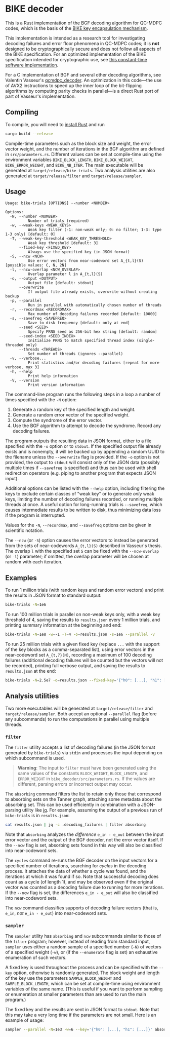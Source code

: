 # BIKE decoder

This is a Rust implementation of the BGF decoding algorithm for QC-MDPC codes, which is the basis of the [BIKE key encapsulation mechanism](https://bikesuite.org/).

This implementation is intended as a research tool for investigating decoding failures and error floor phenomena in QC-MDPC codes; it is **not** designed to be cryptographically secure and does not follow all aspects of the BIKE specification. For an optimized implementation of the BIKE specification intended for cryptographic use, see [this constant-time software implementation](https://github.com/awslabs/bike-kem).

For a C implementation of BGF and several other decoding algorithms, see Valentin Vasseur's [qcmdpc_decoder](https://github.com/vvasseur/qcmdpc_decoder). An optimization in this code—the use of AVX2 instructions to speed up the inner loop of the bit-flipping algorithms by computing parity checks in parallel—is a direct Rust port of part of Vasseur's implementation.

## Compiling

To compile, you will need to [install Rust](https://www.rust-lang.org/tools/install) and run

```sh
cargo build --release
```

Compile-time parameters such as the block size and weight, the error vector weight, and the number of iterations in the BGF algorithm are defined in `src/parameters.rs`. Different values can be set at compile-time using the environment variables `BIKE_BLOCK_LENGTH`, `BIKE_BLOCK_WEIGHT`, `BIKE_ERROR_WEIGHT`, and `BIKE_NB_ITER`. The main executable will be generated at `target/release/bike-trials`. Two analysis utilities are also generated at `target/release/filter` and `target/release/sampler`.

## Usage

```
Usage: bike-trials [OPTIONS] --number <NUMBER>

Options:
  -N, --number <NUMBER>
          Number of trials (required)
  -w, --weak-keys <WEAK_KEYS>
          Weak key filter (-1: non-weak only; 0: no filter; 1-3: type 1-3 only) [default: 0]
  -T, --weak-key-threshold <WEAK_KEY_THRESHOLD>
          Weak key threshold [default: 3]
      --fixed-key <FIXED_KEY>
          Always use the specified key (in JSON format)
  -S, --ncw <NCW>
          Use error vectors from near-codeword set A_{t,l}(S) [possible values: C, N, 2N]
  -l, --ncw-overlap <NCW_OVERLAP>
          Overlap parameter l in A_{t,l}(S)
  -o, --output <OUTPUT>
          Output file [default: stdout]
      --overwrite
          If output file already exists, overwrite without creating backup
  -p, --parallel
          Run in parallel with automatically chosen number of threads
  -r, --recordmax <RECORDMAX>
          Max number of decoding failures recorded [default: 10000]
  -s, --savefreq <SAVEFREQ>
          Save to disk frequency [default: only at end]
      --seed <SEED>
          Specify PRNG seed as 256-bit hex string [default: random]
      --seed-index <SEED_INDEX>
          Initialize PRNG to match specified thread index (single-threaded only)
      --threads <THREADS>
          Set number of threads (ignores --parallel)
  -v, --verbose...
          Print statistics and/or decoding failures [repeat for more verbose, max 3]
  -h, --help
          Print help information
  -V, --version
          Print version information
```

The command-line program runs the following steps in a loop a number of times specified with the `-N` option:

1. Generate a random key of the specified length and weight.
2. Generate a random error vector of the specified weight.
3. Compute the syndrome of the error vector.
4. Use the BGF algorithm to attempt to decode the syndrome. Record any decoding failures.

The program outputs the resulting data in JSON format, either to a file specified with the `-o` option or to `stdout`. If the specified output file already exists and is nonempty, it will be backed up by appending a random UUID to the filename unless the `--overwrite` flag is provided. If the `-o` option is not provided, the output to `stdout` will consist only of the JSON data (possibly multiple times if `--savefreq` is specified) and thus can be used with shell redirection operators (e.g. piping to another program that expects JSON input).

Additional options can be listed with the `--help` option, including filtering the keys to exclude certain classes of "weak key" or to generate *only* weak keys, limiting the number of decoding failures recorded, or running multiple threads at once. A useful option for long-running trials is `--savefreq`, which causes intermediate results to be written to disk, thus minimizing data loss if the program is interrupted.

Values for the `-N`, `--recordmax`, and `--savefreq` options can be given in scientific notation.

The `--ncw` (or `-S`) option causes the error vectors to instead be generated from the sets of near-codewords `A_{t,l}(S)` described in Vasseur's thesis. The overlap `l` with the specified set `S` can be fixed with the `--ncw-overlap` (or `-l`) parameter; if omitted, the overlap parameter will be chosen at random with each iteration.

## Examples

To run 1 million trials (with random keys and random error vectors) and print the results in JSON format to standard output:

```sh
bike-trials -N=1e6
```

To run 100 million trials in parallel on non-weak keys only, with a weak key threshold of 4, saving the results to `results.json` every 1 million trials, and printing summary information at the beginning and end:

```sh
bike-trials -N=1e8 -w=-1 -T=4 -o=results.json -s=1e6 --parallel -v
```

To run 25 million trials with a given fixed key (replace `...` with the support of the key blocks as a comma-separated list), using error vectors in the near-codeword set `A_{t,7}(N)`, recording a maximum of 100 decoding failures (additional decoding failures will be counted but the vectors will not be recorded), printing full verbose output, and saving the results to `results.json` at the end:

```sh
bike-trials -N=2.5e7 -o=results.json --fixed-key='{"h0": [...], "h1": [...]}' --recordmax=100 -S=N -l=7 -v -v -v
```

## Analysis utilities

Two more executables will be generated at `target/release/filter` and `target/release/sampler`. Both accept an optional `--parallel` flag (before any subcommands) to run the computations in parallel using multiple threads.

### `filter`

The `filter` utility accepts a list of decoding failures (in the JSON format generated by `bike-trials`) via `stdin` and processes the input depending on which subcommand is used.

> **Warning**:
> The input to `filter` must have been generated using the same values of the constants `BLOCK_WEIGHT`, `BLOCK_LENGTH`, and `ERROR_WEIGHT` in `bike_decoder/src/parameters.rs`. If the values are different, parsing errors or incorrect output may occur.

The `absorbing` command filters the list to retain only those that correspond to absorbing sets on the Tanner graph, attaching some metadata about the absorbing set. This can be used efficiently in combination with a JSON-parsing utility like [jq](https://stedolan.github.io/jq/). For example, assuming the output of a previous run of `bike-trials` is in `results.json`:

```sh
cat results.json | jq -c .decoding_failures | filter absorbing
```

Note that `absorbing` analyzes the *difference* `e_in - e_out` between the input error vector and the output of the BGF decoder, not the error vector itself. If the `--ncw` flag is set, absorbing sets found in this way will also be classified into near-codeword sets.

The `cycles` command re-runs the BGF decoder on the input vectors for a specified number of iterations, searching for *cycles* in the decoding process. It attaches the data of whether a cycle was found, and the iterations at which it was found if so. Note that successful decoding does count as a cycle (of length 1), and may be observed even if the original vector was counted as a decoding failure due to running for more iterations. If the `--ncw` flag is set, the differences `e_in - e_out` will also be classified into near-codeword sets.

The `ncw` command classifies supports of decoding failure vectors (that is, `e_in`, *not* `e_in - e_out`) into near-codeword sets.

### `sampler`

The `sampler` utility has `absorbing` and `ncw` subcommands similar to those of the `filter` program; however, instead of reading from standard input, `sampler` uses either a random sample of a specified number (`-N`) of vectors of a specified weight (`-w`), or (if the `--enumerate` flag is set) an exhaustive enumeration of such vectors.

A fixed key is used throughout the process and can be specified with the `--key` option, otherwise is randomly generated. The block weight and length of the key use the parameters `SAMPLE_BLOCK_WEIGHT` and `SAMPLE_BLOCK_LENGTH`, which can be set at compile-time using environment variables of the same name. (This is useful if you want to perform sampling or enumeration at smaller parameters than are used to run the main program.)

The fixed key and the results are sent in JSON format to `stdout`. Note that this may take a very long time if the parameters are not small. Here is an example of usage:

```sh
sampler --parallel -N=1e3 -w=6 --key='{"h0": [...], "h1": [...]}' absorbing 
```
